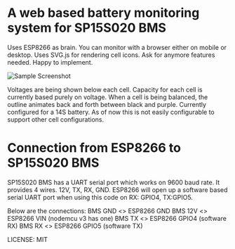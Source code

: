 A web based battery monitoring system for SP15S020 BMS
=

Uses ESP8266 as brain. You can monitor with a browser either on mobile or desktop. Uses SVG.js for rendering cell icons. Ask for anymore features needed. Happy to implement.


![Sample Screenshot](https://karunadheera.com/bms/sample.png)

Voltages are being shown below each cell.
Capacity for each cell is currently based purely on voltage.
When a cell is being balanced, the outline animates back and forth between black and purple.
Currently configured for a 14S battery. As of now this is not easily configurable to support other cell configurations.

Connection from ESP8266 to SP15S020 BMS
=
SP15S020 BMS has a UART serial port which works on 9600 baud rate. It provides 4 wires. 12V, TX, RX, GND.
ESP8266 will open up a software based serial UART port when using this code on RX: GPIO4, TX:GPIO5.

Below are the connections:
BMS GND <> ESP8266 GND
BMS 12V <> ESP8266 VIN (nodemcu v3 has one)
BMS TX <> ESP8266 GPIO4 (software RX)
BMS RX <> ESP8266 GPIO5 (software TX)

LICENSE: MIT
